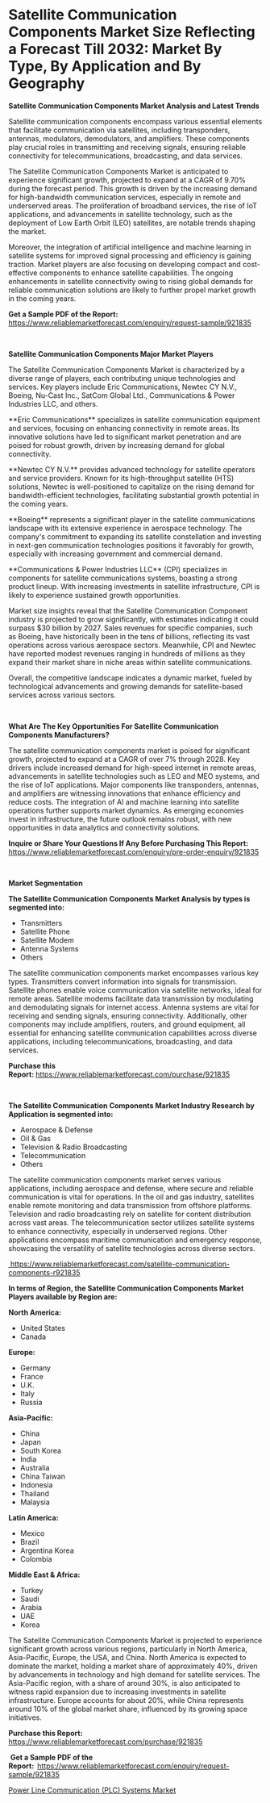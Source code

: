 <p><h1>Satellite Communication Components Market Size Reflecting a Forecast Till 2032: Market By Type, By Application and By Geography</h1></p><p><strong>Satellite Communication Components Market Analysis and Latest Trends</strong></p>
<p><p>Satellite communication components encompass various essential elements that facilitate communication via satellites, including transponders, antennas, modulators, demodulators, and amplifiers. These components play crucial roles in transmitting and receiving signals, ensuring reliable connectivity for telecommunications, broadcasting, and data services.</p><p>The Satellite Communication Components Market is anticipated to experience significant growth, projected to expand at a CAGR of 9.70% during the forecast period. This growth is driven by the increasing demand for high-bandwidth communication services, especially in remote and underserved areas. The proliferation of broadband services, the rise of IoT applications, and advancements in satellite technology, such as the deployment of Low Earth Orbit (LEO) satellites, are notable trends shaping the market.</p><p>Moreover, the integration of artificial intelligence and machine learning in satellite systems for improved signal processing and efficiency is gaining traction. Market players are also focusing on developing compact and cost-effective components to enhance satellite capabilities. The ongoing enhancements in satellite connectivity owing to rising global demands for reliable communication solutions are likely to further propel market growth in the coming years.</p></p>
<p><strong>Get a Sample PDF of the Report:&nbsp;</strong> <a href="https://www.reliablemarketforecast.com/enquiry/request-sample/921835?utm_campaign=2393&utm_medium=2&utm_source=Github&utm_content=ia&utm_term=08042025&utm_id=satellite-communication-components">https://www.reliablemarketforecast.com/enquiry/request-sample/921835</a></p>
<p>&nbsp;</p>
<p><strong>Satellite Communication Components Major Market Players</strong></p>
<p><p>The Satellite Communication Components Market is characterized by a diverse range of players, each contributing unique technologies and services. Key players include Eric Communications, Newtec CY N.V., Boeing, Nu-Cast Inc., SatCom Global Ltd., Communications & Power Industries LLC, and others. </p><p>**Eric Communications** specializes in satellite communication equipment and services, focusing on enhancing connectivity in remote areas. Its innovative solutions have led to significant market penetration and are poised for robust growth, driven by increasing demand for global connectivity.</p><p>**Newtec CY N.V.** provides advanced technology for satellite operators and service providers. Known for its high-throughput satellite (HTS) solutions, Newtec is well-positioned to capitalize on the rising demand for bandwidth-efficient technologies, facilitating substantial growth potential in the coming years.</p><p>**Boeing** represents a significant player in the satellite communications landscape with its extensive experience in aerospace technology. The company's commitment to expanding its satellite constellation and investing in next-gen communication technologies positions it favorably for growth, especially with increasing government and commercial demand.</p><p>**Communications & Power Industries LLC** (CPI) specializes in components for satellite communications systems, boasting a strong product lineup. With increasing investments in satellite infrastructure, CPI is likely to experience sustained growth opportunities.</p><p>Market size insights reveal that the Satellite Communication Component industry is projected to grow significantly, with estimates indicating it could surpass $30 billion by 2027. Sales revenues for specific companies, such as Boeing, have historically been in the tens of billions, reflecting its vast operations across various aerospace sectors. Meanwhile, CPI and Newtec have reported modest revenues ranging in hundreds of millions as they expand their market share in niche areas within satellite communications.</p><p>Overall, the competitive landscape indicates a dynamic market, fueled by technological advancements and growing demands for satellite-based services across various sectors.</p></p>
<p>&nbsp;</p>
<p><strong>What Are The Key Opportunities For Satellite Communication Components Manufacturers?</strong></p>
<p><p>The satellite communication components market is poised for significant growth, projected to expand at a CAGR of over 7% through 2028. Key drivers include increased demand for high-speed internet in remote areas, advancements in satellite technologies such as LEO and MEO systems, and the rise of IoT applications. Major components like transponders, antennas, and amplifiers are witnessing innovations that enhance efficiency and reduce costs. The integration of AI and machine learning into satellite operations further supports market dynamics. As emerging economies invest in infrastructure, the future outlook remains robust, with new opportunities in data analytics and connectivity solutions.</p></p>
<p><strong>Inquire or Share Your Questions If Any Before Purchasing This Report:</strong> <a href="https://www.reliablemarketforecast.com/enquiry/pre-order-enquiry/921835?utm_campaign=2393&utm_medium=2&utm_source=Github&utm_content=ia&utm_term=08042025&utm_id=satellite-communication-components">https://www.reliablemarketforecast.com/enquiry/pre-order-enquiry/921835</a></p>
<p>&nbsp;</p>
<p><strong>Market Segmentation</strong></p>
<p><strong>The Satellite Communication Components Market Analysis by types is segmented into:</strong></p>
<p><ul><li>Transmitters</li><li>Satellite Phone</li><li>Satellite Modem</li><li>Antenna Systems</li><li>Others</li></ul></p>
<p><p>The satellite communication components market encompasses various key types. Transmitters convert information into signals for transmission. Satellite phones enable voice communication via satellite networks, ideal for remote areas. Satellite modems facilitate data transmission by modulating and demodulating signals for internet access. Antenna systems are vital for receiving and sending signals, ensuring connectivity. Additionally, other components may include amplifiers, routers, and ground equipment, all essential for enhancing satellite communication capabilities across diverse applications, including telecommunications, broadcasting, and data services.</p></p>
<p><strong>Purchase this Report:&nbsp;</strong><a href="https://www.reliablemarketforecast.com/purchase/921835?utm_campaign=2393&utm_medium=2&utm_source=Github&utm_content=ia&utm_term=08042025&utm_id=satellite-communication-components">https://www.reliablemarketforecast.com/purchase/921835</a></p>
<p>&nbsp;</p>
<p><strong>The Satellite Communication Components Market Industry Research by Application is segmented into:</strong></p>
<p><ul><li>Aerospace & Defense</li><li>Oil & Gas</li><li>Television & Radio Broadcasting</li><li>Telecommunication</li><li>Others</li></ul></p>
<p><p>The satellite communication components market serves various applications, including aerospace and defense, where secure and reliable communication is vital for operations. In the oil and gas industry, satellites enable remote monitoring and data transmission from offshore platforms. Television and radio broadcasting rely on satellite for content distribution across vast areas. The telecommunication sector utilizes satellite systems to enhance connectivity, especially in underserved regions. Other applications encompass maritime communication and emergency response, showcasing the versatility of satellite technologies across diverse sectors.</p></p>
<p><a href="https://www.reliablemarketforecast.com/satellite-communication-components-r921835?utm_campaign=2393&utm_medium=2&utm_source=Github&utm_content=ia&utm_term=08042025&utm_id=satellite-communication-components">&nbsp;https://www.reliablemarketforecast.com/satellite-communication-components-r921835</a></p>
<p><strong>In terms of Region, the Satellite Communication Components Market Players available by Region are:</strong></p>
<p>
    <p> <strong> North America: </strong>
        <ul>
            <li>United States</li>
            <li>Canada</li>
        </ul>
        </p> 
    <p> <strong> Europe: </strong>
        <ul>
            <li>Germany</li>
            <li>France</li>
            <li>U.K.</li>
            <li>Italy</li>
            <li>Russia</li>
        </ul>
        </p> 
    <p> <strong> Asia-Pacific: </strong>
        <ul>
            <li>China</li>
            <li>Japan</li>
            <li>South Korea</li>
            <li>India</li>
            <li>Australia</li>
            <li>China Taiwan</li>
            <li>Indonesia</li>
            <li>Thailand</li>
            <li>Malaysia</li>
        </ul>
        </p> 
    <p> <strong> Latin America: </strong>
        <ul>
            <li>Mexico</li>
            <li>Brazil</li>
            <li>Argentina Korea</li>
            <li>Colombia</li>
        </ul>
        </p> 
    <p> <strong> Middle East & Africa: </strong>
        <ul>
            <li>Turkey</li>
            <li>Saudi</li>
            <li>Arabia</li>
            <li>UAE</li>
            <li>Korea</li>
        </ul>
    </p>
    </p>
<p><p>The Satellite Communication Components Market is projected to experience significant growth across various regions, particularly in North America, Asia-Pacific, Europe, the USA, and China. North America is expected to dominate the market, holding a market share of approximately 40%, driven by advancements in technology and high demand for satellite services. The Asia-Pacific region, with a share of around 30%, is also anticipated to witness rapid expansion due to increasing investments in satellite infrastructure. Europe accounts for about 20%, while China represents around 10% of the global market share, influenced by its growing space initiatives.</p></p>
<p><strong>Purchase this Report: </strong><a href="https://www.reliablemarketforecast.com/purchase/921835?utm_campaign=2393&utm_medium=2&utm_source=Github&utm_content=ia&utm_term=08042025&utm_id=satellite-communication-components">https://www.reliablemarketforecast.com/purchase/921835</a></p>
<p>&nbsp;<strong>Get a Sample PDF of the Report:&nbsp;&nbsp;</strong><a href="https://www.reliablemarketforecast.com/enquiry/request-sample/921835?utm_campaign=2393&utm_medium=2&utm_source=Github&utm_content=ia&utm_term=08042025&utm_id=satellite-communication-components">https://www.reliablemarketforecast.com/enquiry/request-sample/921835</a></p>
<p><strong></strong></p>
<p><p><a href="https://github.com/techerghalim/Market-Research-Report-List-1/blob/main/power-line-communication-plc-systems-market.md?utm_campaign=2393&utm_medium=2&utm_source=Github&utm_content=ia&utm_term=08042025&utm_id=satellite-communication-components">Power Line Communication (PLC) Systems Market</a></p></p>